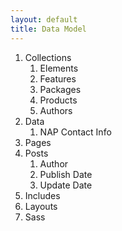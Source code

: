 ```yaml
---
layout: default
title: Data Model
---
```


1. Collections
    1. Elements
    1. Features
    1. Packages
    1. Products
    1. Authors
1. Data
    1. NAP Contact Info
1. Pages
1. Posts
    1. Author
    1. Publish Date
    1. Update Date
1. Includes
1. Layouts
1. Sass

